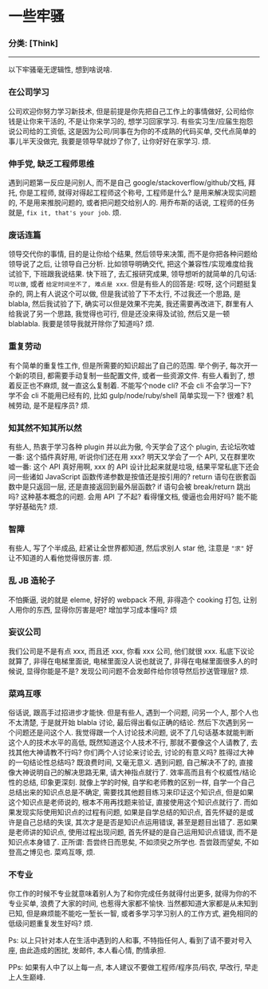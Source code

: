 # 一些牢骚
### 分类: [Think]
---

以下牢骚毫无逻辑性, 想到啥说啥.

### 在公司学习

公司欢迎你努力学习新技术, 但是前提是你先把自己工作上的事情做好, 公司给你钱是让你来干活的, 不是让你来学习的, 想学习回家学习. 有些实习生/应届生抱怨说公司给的工资低, 这是因为公司/同事在为你的不成熟的代码买单, 交代点简单的事儿半天没做完, 我要是领导早就炒了你了, 让你好好在家学习. 烦.

### 伸手党, 缺乏工程师思维

遇到问题第一反应是问别人, 而不是自己 google/stackoverflow/github/文档, 拜托, 你是工程师, 就得对得起工程师这个称号, 工程师是什么? 是用来解决现实问题的, 不是用来推脱问题的, 或者把问题交给别人的. 用乔布斯的话说, 工程师的任务就是, `fix it, that's your job`. 烦.

### 废话连篇

领导交代你的事情, 目的是让你给个结果, 然后领导来决策, 而不是你把各种问题给领导说了之后, 让领导自己分析. 比如领导明确交代, 把这个兼容性/实现难度给我试验下, 下班跟我说结果. 快下班了, 去汇报研究成果, 领导想听的就简单的几句话: `可以做`, 或者 `给定时间坐不了, 难点是 xxx`. 但是有些人的回答是: 哎呀, 这个问题挺复杂的, 网上有人说这个可以做, 但是我试验了下不太行, 不过我还一个思路, 是 blabla, 然后我试验了下, 确实可以但是效果不完美, 我还需要再改进下, 群里有人给我说了另一个思路, 我觉得也可行, 但是还没来得及试验, 然后又是一顿 blablabla. 我要是领导我就开除你了知道吗? 烦.

### 重复劳动

有个简单的重复性工作, 但是所需要的知识超出了自己的范围. 举个例子, 每次开一个新的项目, 都需要手动复制一些配置文件, 或者一些资源文件. 有些人看到了, 想着反正也不麻烦, 就一直这么复制着. 不能写个node cli? 不会 cli 不会学习一下? 学不会 cli 不能用已经有的, 比如 gulp/node/ruby/shell 简单实现一下? 很难? 机械劳动, 是不是程序员? 烦.

### 知其然不知其所以然

有些人, 热衷于学习各种 plugin 并以此为傲, 今天学会了这个 plugin, 去论坛吹嘘一番: 这个插件真好用, 听说你们还在用 xxx? 明天又学会了一个 API, 又在群里吹嘘一番: 这个 API 真好用啊, xxx 的 API 设计比起来就是垃圾, 结果平常私底下还会问一些诸如 JavaScript 函数传递参数是按值还是按引用的? return 语句在嵌套函数中是只返回一层, 还是直接返回到最外层函数? if 语句会被 break/return 跳出吗? 这种基本概念的问题. 会用 API 了不起? 看得懂文档, 傻逼也会用好吗? 能不能学好基础先? 烦.

### 智障

有些人, 写了个半成品, 赶紧让全世界都知道, 然后求别人 star 他, 注意是 `"求"` 好让不知道的人看他觉得很厉害. 烦.

### 乱 JB 造轮子

不怕撕逼, 说的就是 eleme, 好好的 webpack 不用, 非得造个 cooking 打包, 让别人用你的东西, 显得你厉害是吧? 增加学习成本懂吗? 烦

### 妄议公司

我们公司是不是有点 xxx, 而且还 xxx, 你看 xxx 公司, 他们就很 xxx. 私底下议论就算了, 非得在电梯里面说, 电梯里面没人说也就说了, 非得在电梯里面很多人的时候说, 显得你能是不是? 发现公司问题不会发邮件给你领导然后抄送管理层? 烦.

### 菜鸡互啄

俗话说, 跟高手过招进步才能快. 但是有些人, 遇到一个问题, 问另一个人, 那个人也不太清楚, 于是就开始 blabla 讨论, 最后得出看似正确的结论. 然后下次遇到另一个问题还是问这个人. 我觉得跟一个人讨论技术问题, 说不了几句话基本就能判断这个人的技术水平的高低, 既然知道这个人技术不行, 那就不要像这个人请教了, 去找其他大神请教不行吗? 你们两个人讨论来讨论去, 讨论的有意义吗? 胜得过大神的一句结论性总结吗? 既浪费时间, 又毫无意义. 遇到问题, 自己解决不了的, 直接像大神说明自己的解决思路无果, 请大神指点就行了. 效率高而且有个权威性/结论性的总结, 印象更深刻. 就像上学的时候, 自学和老师教的区别一样, 自学一个自己总结出来的知识点总是不确定, 需要找其他题目练习来印证这个知识点, 但是如果这个知识点是老师说的, 根本不用再找题来验证, 直接使用这个知识点就行了. 而如果发现实际使用知识点的过程有问题, 如果是自学总结的知识点, 首先怀疑的是或许是自己总结的失误, 其次才是是否是知识点运用错误, 甚至是题目出错了. 恶如果是老师讲的知识点, 使用过程出现问题, 首先怀疑的是自己运用知识点错误, 而不是知识点本身错了. 正所谓: 吾尝终日而思矣, 不如须臾之所学也. 吾尝跂而望矣, 不如登高之博见也. 菜鸡互啄, 烦.

### 不专业

你工作的时候不专业就意味着别人为了和你完成任务就得付出更多, 就得为你的不专业买单, 浪费了大家的时间, 也惹得大家都不愉快. 当然都知道大家都是从未知到已知, 但是麻烦能不能吃一堑长一智, 或者多学习学习别人的工作方式, 避免相同的低级问题重复发生好吗? 烦.

Ps: 以上只针对本人在生活中遇到的人和事, 不特指任何人, 看到了请不要对号入座, 由此造成的困扰, 发邮件, 本人看心情, 酌情承担.

PPs: 如果有人中了以上每一点, 本人建议不要做工程师/程序员/码农, 早改行, 早走上人生巅峰.












